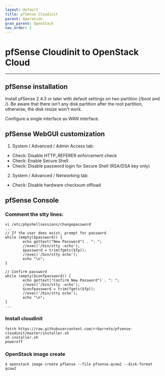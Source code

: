 ```yaml
---
layout: default
title: pfSense Cloudinit
parent: Operation
gran_parent: OpenStack
nav_order: 2
---
```


# pfSense Cloudinit to OpenStack Cloud

---

## pfSense installation

Install pfSense 2.4.3 or later with default settings on two partition (/boot and /). Be aware that there isn't any disk partition after the root partition, otherwise, the disk resize won't work.

Configure a single interface as WAN interface.

## pfSense WebGUI customization

1. System / Advanced / Admin Access tab:
* Check: Disable HTTP_REFERER enforcement check
* Check: Enable Secure Shell
* Check: Disable password login for Secure Shell (RSA/DSA key only)

2. System / Advanced / Networking tab:
* Check: Disable hardware checksum offload

## pfSense Console

### Comment the stty lines:
```
vi /etc/phpshellsessions/changepassword
...
// If the user does exist, prompt for password
while (empty($password)) {
        echo gettext("New Password") . ": ";
        //exec('/bin/stty -echo');
        $password = trim(fgets($fp));
        //exec('/bin/stty echo');
        echo "\n";
}

// Confirm password
while (empty($confpassword)) {
        echo gettext("Confirm New Password") . ": ";
        //exec('/bin/stty -echo');
        $confpassword = trim(fgets($fp));
        //exec('/bin/stty echo');
        echo "\n";
}
...
```

### Install cloudinit
```
fetch https://raw.githubusercontent.com/rrbarreto/pfsense-cloudinit/master/installer.sh
sh installer.sh
poweroff
```

### OpenStack image create
```
$ openstack image create pfSense --file pfsense.qcow2 --disk-format qcow2
```
